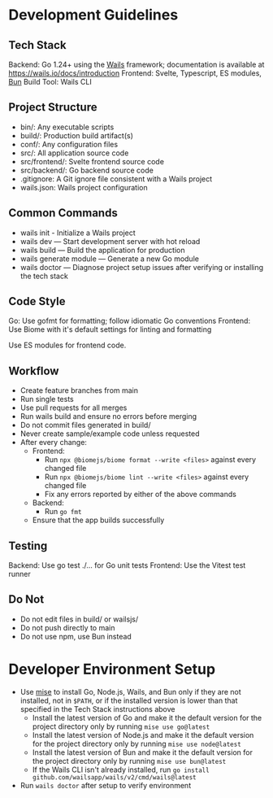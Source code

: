 # Development Guidelines

## Tech Stack

Backend: Go 1.24+ using the [Wails](https://wails.io/) framework; documentation is available at https://wails.io/docs/introduction
Frontend: Svelte, Typescript, ES modules, [Bun](https://bun.sh/)
Build Tool: Wails CLI

## Project Structure

* bin/: Any executable scripts
* build/: Production build artifact(s)
* conf/: Any configuration files
* src/: All application source code
* src/frontend/: Svelte frontend source code
* src/backend/: Go backend source code
* .gitignore: A Git ignore file consistent with a Wails project
* wails.json: Wails project configuration

## Common Commands

* wails init - Initialize a Wails project
* wails dev — Start development server with hot reload
* wails build — Build the application for production
* wails generate module — Generate a new Go module
* wails doctor — Diagnose project setup issues after verifying or installing the tech stack

## Code Style

Go: Use gofmt for formatting; follow idiomatic Go conventions
Frontend: Use Biome with it's default settings for linting and formatting

Use ES modules for frontend code.

## Workflow

* Create feature branches from main
* Run single tests
* Use pull requests for all merges
* Run wails build and ensure no errors before merging
* Do not commit files generated in build/
* Never create sample/example code unless requested
* After every change:
  * Frontend:
    * Run `npx @biomejs/biome format --write <files>` against every changed file
    * Run `npx @biomejs/biome lint --write <files>` against every changed file
    * Fix any errors reported by either of the above commands
  * Backend:
    * Run `go fmt`
  * Ensure that the app builds successfully

## Testing

Backend: Use go test ./... for Go unit tests
Frontend: Use the Vitest test runner

## Do Not

* Do not edit files in build/ or wailsjs/
* Do not push directly to main
* Do not use npm, use Bun instead

# Developer Environment Setup

* Use [mise](https://mise.jdx.dev/getting-started.html) to install Go, Node.js, Wails, and Bun only if they are not installed, not in `$PATH`, or if the installed version is lower than that specified in the Tech Stack instructions above
  * Install the latest version of Go and make it the default version for the project directory only by running `mise use go@latest`
  * Install the latest version of Node.js and make it the default version for the project directory only by running `mise use node@latest`
  * Install the latest version of Bun and make it the default version for the project directory only by running `mise use bun@latest`
  * If the Wails CLI isn't already installed, run `go install github.com/wailsapp/wails/v2/cmd/wails@latest`
* Run `wails doctor` after setup to verify environment
